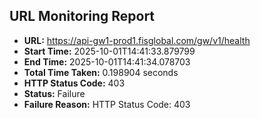 ## URL Monitoring Report

- **URL:** https://api-gw1-prod1.fisglobal.com/gw/v1/health
- **Start Time:** 2025-10-01T14:41:33.879799
- **End Time:** 2025-10-01T14:41:34.078703
- **Total Time Taken:** 0.198904 seconds
- **HTTP Status Code:** 403
- **Status:** Failure
- **Failure Reason:** HTTP Status Code: 403
